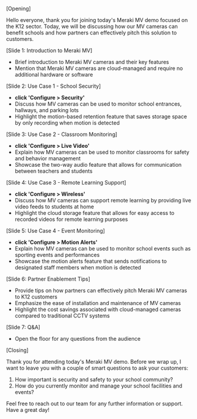 [Opening]

Hello everyone, thank you for joining today's Meraki MV demo focused on the K12 sector. Today, we will be discussing how our MV cameras can benefit schools and how partners can effectively pitch this solution to customers.

[Slide 1: Introduction to Meraki MV]
- Brief introduction to Meraki MV cameras and their key features
- Mention that Meraki MV cameras are cloud-managed and require no additional hardware or software

[Slide 2: Use Case 1 - School Security]
- **click 'Configure > Security'**
- Discuss how MV cameras can be used to monitor school entrances, hallways, and parking lots
- Highlight the motion-based retention feature that saves storage space by only recording when motion is detected

[Slide 3: Use Case 2 - Classroom Monitoring]
- **click 'Configure > Live Video'**
- Explain how MV cameras can be used to monitor classrooms for safety and behavior management
- Showcase the two-way audio feature that allows for communication between teachers and students

[Slide 4: Use Case 3 - Remote Learning Support]
- **click 'Configure > Wireless'**
- Discuss how MV cameras can support remote learning by providing live video feeds to students at home
- Highlight the cloud storage feature that allows for easy access to recorded videos for remote learning purposes

[Slide 5: Use Case 4 - Event Monitoring]
- **click 'Configure > Motion Alerts'**
- Explain how MV cameras can be used to monitor school events such as sporting events and performances
- Showcase the motion alerts feature that sends notifications to designated staff members when motion is detected

[Slide 6: Partner Enablement Tips]
- Provide tips on how partners can effectively pitch Meraki MV cameras to K12 customers
- Emphasize the ease of installation and maintenance of MV cameras
- Highlight the cost savings associated with cloud-managed cameras compared to traditional CCTV systems

[Slide 7: Q&A]
- Open the floor for any questions from the audience

[Closing]

Thank you for attending today's Meraki MV demo. Before we wrap up, I want to leave you with a couple of smart questions to ask your customers:
1. How important is security and safety to your school community?
2. How do you currently monitor and manage your school facilities and events?

Feel free to reach out to our team for any further information or support. Have a great day!